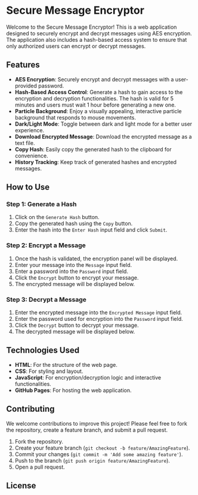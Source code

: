 # Secure Message Encryptor

Welcome to the Secure Message Encryptor! This is a web application designed to securely encrypt and decrypt messages using AES encryption. The application also includes a hash-based access system to ensure that only authorized users can encrypt or decrypt messages.

## Features

- **AES Encryption**: Securely encrypt and decrypt messages with a user-provided password.
- **Hash-Based Access Control**: Generate a hash to gain access to the encryption and decryption functionalities. The hash is valid for 5 minutes and users must wait 1 hour before generating a new one.
- **Particle Background**: Enjoy a visually appealing, interactive particle background that responds to mouse movements.
- **Dark/Light Mode**: Toggle between dark and light mode for a better user experience.
- **Download Encrypted Message**: Download the encrypted message as a text file.
- **Copy Hash**: Easily copy the generated hash to the clipboard for convenience.
- **History Tracking**: Keep track of generated hashes and encrypted messages.

## How to Use

### Step 1: Generate a Hash

1. Click on the `Generate Hash` button.
2. Copy the generated hash using the `Copy` button.
3. Enter the hash into the `Enter Hash` input field and click `Submit`.

### Step 2: Encrypt a Message

1. Once the hash is validated, the encryption panel will be displayed.
2. Enter your message into the `Message` input field.
3. Enter a password into the `Password` input field.
4. Click the `Encrypt` button to encrypt your message.
5. The encrypted message will be displayed below.

### Step 3: Decrypt a Message

1. Enter the encrypted message into the `Encrypted Message` input field.
2. Enter the password used for encryption into the `Password` input field.
3. Click the `Decrypt` button to decrypt your message.
4. The decrypted message will be displayed below.



## Technologies Used

- **HTML**: For the structure of the web page.
- **CSS**: For styling and layout.
- **JavaScript**: For encryption/decryption logic and interactive functionalities.
- **GitHub Pages**: For hosting the web application.

## Contributing

We welcome contributions to improve this project! Please feel free to fork the repository, create a feature branch, and submit a pull request.

1. Fork the repository.
2. Create your feature branch (`git checkout -b feature/AmazingFeature`).
3. Commit your changes (`git commit -m 'Add some amazing feature'`).
4. Push to the branch (`git push origin feature/AmazingFeature`).
5. Open a pull request.

## License




